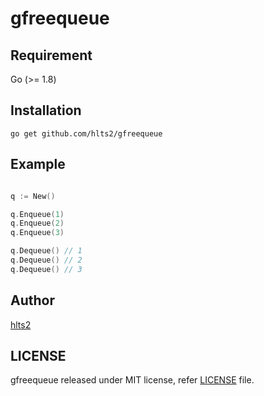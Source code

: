 # gfreequeue


## Requirement
Go (>= 1.8)

## Installation

```shell
go get github.com/hlts2/gfreequeue
```
## Example

```go

q := New()

q.Enqueue(1)
q.Enqueue(2)
q.Enqueue(3)

q.Dequeue() // 1
q.Dequeue() // 2
q.Dequeue() // 3

```

## Author
[hlts2](https://github.com/hlts2)

## LICENSE
gfreequeue released under MIT license, refer [LICENSE](https://github.com/hlts2/gfreequeue/blob/master/LICENSE) file.
